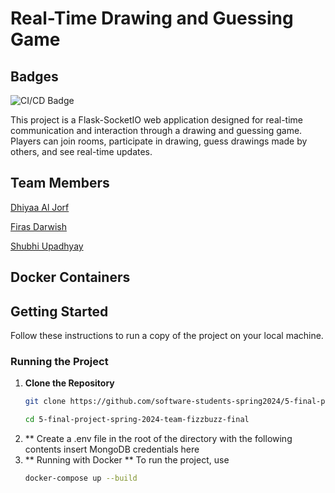 # Real-Time Drawing and Guessing Game

## Badges
![CI/CD Badge](https://github.com/software-students-spring2024/5-final-project-spring-2024-team-fizzbuzz-final/actions/workflows/CI-CD.yml/badge.svg)



This project is a Flask-SocketIO web application designed for real-time communication and interaction through a drawing and guessing game. Players can join rooms, participate in drawing, guess drawings made by others, and see real-time updates.

## Team Members

[Dhiyaa Al Jorf](https://github.com/DoodyShark)

[Firas Darwish](https://github.com/DoodyShark)

[Shubhi Upadhyay](https://github.com/shubhiupa19)

## Docker Containers


## Getting Started

Follow these instructions to run a copy of the project on your local machine.

### Running the Project 

1. **Clone the Repository**
   ```bash
   git clone https://github.com/software-students-spring2024/5-final-project-spring-2024-team-fizzbuzz-final.git

   cd 5-final-project-spring-2024-team-fizzbuzz-final
   
3.  ** Create a .env file in the root of the directory with the following contents
   insert MongoDB credentials here
4. ** Running with Docker **
   To run the project, use
   ```bash
   docker-compose up --build

